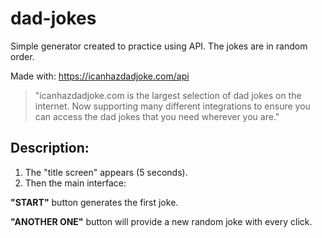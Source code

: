 # dad-jokes

Simple generator created to practice using API. 
The jokes are in random order.

Made with: https://icanhazdadjoke.com/api 
> "icanhazdadjoke.com is the largest selection of dad jokes on the internet. Now supporting many different integrations to ensure you can access the dad jokes that you need wherever you are."

## Description:
1. The "title screen" appears (5 seconds).
2. Then the main interface: 

**"START"** button generates the first joke.

**"ANOTHER ONE"** button will provide a new random joke with every click.



